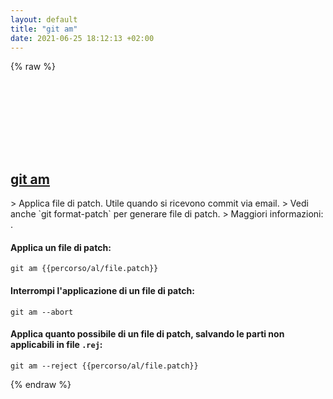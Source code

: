 ```yaml
---
layout: default
title: "git am"
date: 2021-06-25 18:12:13 +02:00
---
```

{% raw %}
<h2 id="git-am">
  <a href="/it/common/git-am.html">git am</a> <a href="#git-am"><svg class="icon">
    <use href="/assets/images/unicode_sprite.svg#link" />
  </svg></a>
</h2>
> Applica file di patch. Utile quando si ricevono commit via email.
> Vedi anche `git format-patch` per generare file di patch.
> Maggiori informazioni: <https://git-scm.com/docs/git-am>.

#### Applica un file di patch:
```shell
git am {{percorso/al/file.patch}}
```
#### Interrompi l'applicazione di un file di patch:
```shell
git am --abort
```
#### Applica quanto possibile di un file di patch, salvando le parti non applicabili in file `.rej`:
```shell
git am --reject {{percorso/al/file.patch}}
```
{% endraw %}